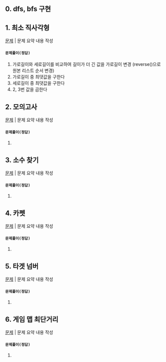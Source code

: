 ## 0. dfs, bfs 구현




## 1. 최소 직사각형
<a href="https://school.programmers.co.kr/learn/courses/30/lessons/86491">문제</a> | 문제 요약 내용 작성

#### `문제풀이(정답)`
1. 가로길이와 세로길이를 비교하여 길이가 더 긴 값을 가로길이 변경 (reverse()으로 원본 리스트 순서 변경)
2. 가로길이 중 최댓값을 구한다
3. 세로길이 중 최댓값을 구한다
4. 2, 3번 값을 곱한다




## 2. 모의고사
<a href="">문제</a> | 문제 요약 내용 작성

#### `문제풀이(정답)`
1. 




## 3. 소수 찾기
<a href="">문제</a> | 문제 요약 내용 작성

#### `문제풀이(정답)`
1. 




## 4. 카펫
<a href="">문제</a> | 문제 요약 내용 작성

#### `문제풀이(정답)`
1. 




## 5. 타겟 넘버
<a href="">문제</a> | 문제 요약 내용 작성

#### `문제풀이(정답)`
1. 




## 6. 게임 맵 최단거리
<a href="">문제</a> | 문제 요약 내용 작성

#### `문제풀이(정답)`
1. 








